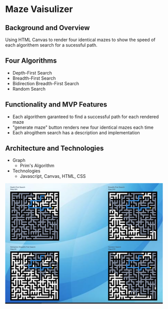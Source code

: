 # Maze Vaisulizer 

## Background and Overview
Using HTML Canvas to render four identical mazes to show the speed of each algorithem search for a sucessful path.

## Four Algorithms
* Depth-First Search 
* Breadth-First Search
* Bidirection Breadth-First Search
* Random Search

## Functionality and MVP Features
*  Each algorithem garanteed to find a successful path for each rendered maze 
* "generate maze" button renders new four identical mazes each time 
* Each alrogithem search has a description and implementation
 
## Architecture and Technologies
* Graph
  * Prim's Algorithm
* Technologies
  * Javascript, Canvas, HTML, CSS
    


<img src='./preview.png'>
